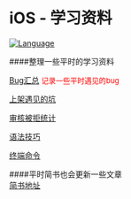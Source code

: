# iOS - 学习资料
[![Language](https://img.shields.io/badge/language-ObjC-blue.svg)](https://developer.apple.com/library/mac/documentation/Cocoa/Conceptual/ProgrammingWithObjectiveC/Introduction/Introduction.html)  

####整理一些平时的学习资料   

[Bug汇总](https://github.com/yangKJ/KJStudyDatas/blob/master/Bug汇总.md) <font color=#FF0000 size=2>记录一些平时遇见的bug</font> 

[上架遇见的坑](https://github.com/yangKJ/KJStudyDatas/blob/master/上架遇见的坑.md)

[审核被拒统计](https://github.com/yangKJ/KJStudyDatas/blob/master/审核被拒统计.md)

[语法技巧](https://github.com/yangKJ/KJStudyDatas/blob/master/语法技巧.md)

[终端命令](https://github.com/yangKJ/KJStudyDatas/blob/master/终端命令.md)

####平时简书也会更新一些文章  
[简书地址](https://www.jianshu.com/u/c84c00476ab6)